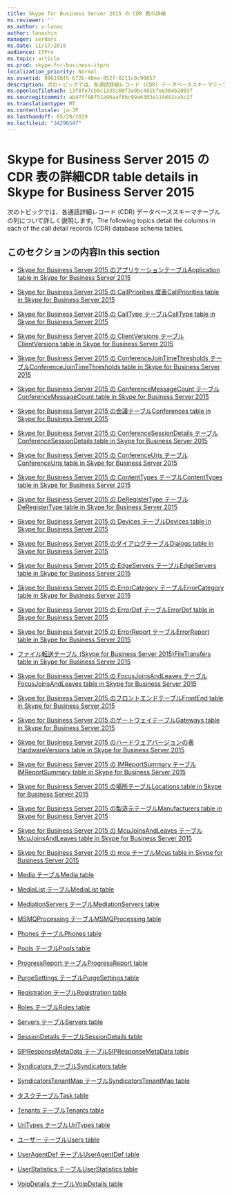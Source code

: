 ```yaml
---
title: Skype for Business Server 2015 の CDR 表の詳細
ms.reviewer: ''
ms.author: v-lanac
author: lanachin
manager: serdars
ms.date: 11/17/2018
audience: ITPro
ms.topic: article
ms.prod: skype-for-business-itpro
localization_priority: Normal
ms.assetid: 896198f5-672b-48ea-852f-0211c0c90857
description: 次のトピックでは、各通話詳細レコード (CDR) データベーススキーマテーブルの列について詳しく説明します。
ms.openlocfilehash: 13f8fe7cb9c1335160f3a9bc401bfee36eb2803f
ms.sourcegitcommit: ab47ff88f51a96aaf8bc99a6303e114d41ca5c2f
ms.translationtype: MT
ms.contentlocale: ja-JP
ms.lasthandoff: 05/20/2019
ms.locfileid: "34296547"
---
```

# <a name="cdr-table-details-in-skype-for-business-server-2015"></a><span data-ttu-id="e1fee-103">Skype for Business Server 2015 の CDR 表の詳細</span><span class="sxs-lookup"><span data-stu-id="e1fee-103">CDR table details in Skype for Business Server 2015</span></span>
 
<span data-ttu-id="e1fee-104">次のトピックでは、各通話詳細レコード (CDR) データベーススキーマテーブルの列について詳しく説明します。</span><span class="sxs-lookup"><span data-stu-id="e1fee-104">The following topics detail the columns in each of the call detail records (CDR) database schema tables.</span></span>
  
## <a name="in-this-section"></a><span data-ttu-id="e1fee-105">このセクションの内容</span><span class="sxs-lookup"><span data-stu-id="e1fee-105">In this section</span></span>

- [<span data-ttu-id="e1fee-106">Skype for Business Server 2015 のアプリケーションテーブル</span><span class="sxs-lookup"><span data-stu-id="e1fee-106">Application table in Skype for Business Server 2015</span></span>](application.md)
    
- [<span data-ttu-id="e1fee-107">Skype for Business Server 2015 の CallPriorities 度表</span><span class="sxs-lookup"><span data-stu-id="e1fee-107">CallPriorities table in Skype for Business Server 2015</span></span>](callpriorities.md)
    
- [<span data-ttu-id="e1fee-108">Skype for Business Server 2015 の CallType テーブル</span><span class="sxs-lookup"><span data-stu-id="e1fee-108">CallType table in Skype for Business Server 2015</span></span>](calltype.md)
    
- [<span data-ttu-id="e1fee-109">Skype for Business Server 2015 の ClientVersions テーブル</span><span class="sxs-lookup"><span data-stu-id="e1fee-109">ClientVersions table in Skype for Business Server 2015</span></span>](clientversions.md)
    
- [<span data-ttu-id="e1fee-110">Skype for Business Server 2015 の ConferenceJoinTimeThresholds テーブル</span><span class="sxs-lookup"><span data-stu-id="e1fee-110">ConferenceJoinTimeThresholds table in Skype for Business Server 2015</span></span>](conferencejointimethresholds.md)
    
- [<span data-ttu-id="e1fee-111">Skype for Business Server 2015 の ConferenceMessageCount テーブル</span><span class="sxs-lookup"><span data-stu-id="e1fee-111">ConferenceMessageCount table in Skype for Business Server 2015</span></span>](conferencemessagecount.md)
    
- [<span data-ttu-id="e1fee-112">Skype for Business Server 2015 の会議テーブル</span><span class="sxs-lookup"><span data-stu-id="e1fee-112">Conferences table in Skype for Business Server 2015</span></span>](conferences.md)
    
- [<span data-ttu-id="e1fee-113">Skype for Business Server 2015 の ConferenceSessionDetails テーブル</span><span class="sxs-lookup"><span data-stu-id="e1fee-113">ConferenceSessionDetails table in Skype for Business Server 2015</span></span>](conferencesessiondetails-0.md)
    
- [<span data-ttu-id="e1fee-114">Skype for Business Server 2015 の ConferenceUris テーブル</span><span class="sxs-lookup"><span data-stu-id="e1fee-114">ConferenceUris table in Skype for Business Server 2015</span></span>](conferenceuris.md)
    
- [<span data-ttu-id="e1fee-115">Skype for Business Server 2015 の ContentTypes テーブル</span><span class="sxs-lookup"><span data-stu-id="e1fee-115">ContentTypes table in Skype for Business Server 2015</span></span>](contenttypes.md)
    
- [<span data-ttu-id="e1fee-116">Skype for Business Server 2015 の DeRegisterType テーブル</span><span class="sxs-lookup"><span data-stu-id="e1fee-116">DeRegisterType table in Skype for Business Server 2015</span></span>](deregistertype.md)
    
- [<span data-ttu-id="e1fee-117">Skype for Business Server 2015 の Devices テーブル</span><span class="sxs-lookup"><span data-stu-id="e1fee-117">Devices table in Skype for Business Server 2015</span></span>](devices.md)
    
- [<span data-ttu-id="e1fee-118">Skype for Business Server 2015 のダイアログテーブル</span><span class="sxs-lookup"><span data-stu-id="e1fee-118">Dialogs table in Skype for Business Server 2015</span></span>](dialogs.md)
    
- [<span data-ttu-id="e1fee-119">Skype for Business Server 2015 の EdgeServers テーブル</span><span class="sxs-lookup"><span data-stu-id="e1fee-119">EdgeServers table in Skype for Business Server 2015</span></span>](edgeservers.md)
    
- [<span data-ttu-id="e1fee-120">Skype for Business Server 2015 の ErrorCategory テーブル</span><span class="sxs-lookup"><span data-stu-id="e1fee-120">ErrorCategory table in Skype for Business Server 2015</span></span>](errorcategory.md)
    
- [<span data-ttu-id="e1fee-121">Skype for Business Server 2015 の ErrorDef テーブル</span><span class="sxs-lookup"><span data-stu-id="e1fee-121">ErrorDef table in Skype for Business Server 2015</span></span>](errordef.md)
    
- [<span data-ttu-id="e1fee-122">Skype for Business Server 2015 の ErrorReport テーブル</span><span class="sxs-lookup"><span data-stu-id="e1fee-122">ErrorReport table in Skype for Business Server 2015</span></span>](errorreport.md)
    
- [<span data-ttu-id="e1fee-123">ファイル転送テーブル (Skype for Business Server 2015)</span><span class="sxs-lookup"><span data-stu-id="e1fee-123">FileTransfers table in Skype for Business Server 2015</span></span>](filetransfers-0.md)
    
- [<span data-ttu-id="e1fee-124">Skype for Business Server 2015 の FocusJoinsAndLeaves テーブル</span><span class="sxs-lookup"><span data-stu-id="e1fee-124">FocusJoinsAndLeaves table in Skype for Business Server 2015</span></span>](focusjoinsandleaves.md)
    
- [<span data-ttu-id="e1fee-125">Skype for Business Server 2015 のフロントエンドテーブル</span><span class="sxs-lookup"><span data-stu-id="e1fee-125">FrontEnd table in Skype for Business Server 2015</span></span>](frontend.md)
    
- [<span data-ttu-id="e1fee-126">Skype for Business Server 2015 のゲートウェイテーブル</span><span class="sxs-lookup"><span data-stu-id="e1fee-126">Gateways table in Skype for Business Server 2015</span></span>](gateways.md)
    
- [<span data-ttu-id="e1fee-127">Skype for Business Server 2015 のハードウェアバージョンの表</span><span class="sxs-lookup"><span data-stu-id="e1fee-127">HardwareVersions table in Skype for Business Server 2015</span></span>](hardwareversions.md)
    
- [<span data-ttu-id="e1fee-128">Skype for Business Server 2015 の IMReportSummary テーブル</span><span class="sxs-lookup"><span data-stu-id="e1fee-128">IMReportSummary table in Skype for Business Server 2015</span></span>](imreportsummary.md)
    
- [<span data-ttu-id="e1fee-129">Skype for Business Server 2015 の場所テーブル</span><span class="sxs-lookup"><span data-stu-id="e1fee-129">Locations table in Skype for Business Server 2015</span></span>](locations.md)
    
- [<span data-ttu-id="e1fee-130">Skype for Business Server 2015 の製造元テーブル</span><span class="sxs-lookup"><span data-stu-id="e1fee-130">Manufacturers table in Skype for Business Server 2015</span></span>](manufacturers.md)
    
- [<span data-ttu-id="e1fee-131">Skype for Business Server 2015 の McuJoinsAndLeaves テーブル</span><span class="sxs-lookup"><span data-stu-id="e1fee-131">McuJoinsAndLeaves table in Skype for Business Server 2015</span></span>](mcujoinsandleaves.md)
    
- [<span data-ttu-id="e1fee-132">Skype for Business Server 2015 の mcu テーブル</span><span class="sxs-lookup"><span data-stu-id="e1fee-132">Mcus table in Skype for Business Server 2015</span></span>](mcus.md)
    
- [<span data-ttu-id="e1fee-133">Media テーブル</span><span class="sxs-lookup"><span data-stu-id="e1fee-133">Media table</span></span>](media.md)
    
- [<span data-ttu-id="e1fee-134">MediaList テーブル</span><span class="sxs-lookup"><span data-stu-id="e1fee-134">MediaList table</span></span>](medialist.md)
    
- [<span data-ttu-id="e1fee-135">MediationServers テーブル</span><span class="sxs-lookup"><span data-stu-id="e1fee-135">MediationServers table</span></span>](mediationservers.md)
    
- [<span data-ttu-id="e1fee-136">MSMQProcessing テーブル</span><span class="sxs-lookup"><span data-stu-id="e1fee-136">MSMQProcessing table</span></span>](msmqprocessing.md)
    
- [<span data-ttu-id="e1fee-137">Phones テーブル</span><span class="sxs-lookup"><span data-stu-id="e1fee-137">Phones table</span></span>](phones.md)
    
- [<span data-ttu-id="e1fee-138">Pools テーブル</span><span class="sxs-lookup"><span data-stu-id="e1fee-138">Pools table</span></span>](pools.md)
    
- [<span data-ttu-id="e1fee-139">ProgressReport テーブル</span><span class="sxs-lookup"><span data-stu-id="e1fee-139">ProgressReport table</span></span>](progressreport.md)
    
- [<span data-ttu-id="e1fee-140">PurgeSettings テーブル</span><span class="sxs-lookup"><span data-stu-id="e1fee-140">PurgeSettings table</span></span>](purgesettings.md)
    
- [<span data-ttu-id="e1fee-141">Registration テーブル</span><span class="sxs-lookup"><span data-stu-id="e1fee-141">Registration table</span></span>](registration.md)
    
- [<span data-ttu-id="e1fee-142">Roles テーブル</span><span class="sxs-lookup"><span data-stu-id="e1fee-142">Roles table</span></span>](roles.md)
    
- [<span data-ttu-id="e1fee-143">Servers テーブル</span><span class="sxs-lookup"><span data-stu-id="e1fee-143">Servers table</span></span>](servers.md)
    
- [<span data-ttu-id="e1fee-144">SessionDetails テーブル</span><span class="sxs-lookup"><span data-stu-id="e1fee-144">SessionDetails table</span></span>](sessiondetails.md)
    
- [<span data-ttu-id="e1fee-145">SIPResponseMetaData テーブル</span><span class="sxs-lookup"><span data-stu-id="e1fee-145">SIPResponseMetaData table</span></span>](sipresponsemetadata.md)
    
- [<span data-ttu-id="e1fee-146">Syndicators テーブル</span><span class="sxs-lookup"><span data-stu-id="e1fee-146">Syndicators table</span></span>](syndicators.md)
    
- [<span data-ttu-id="e1fee-147">SyndicatorsTenantMap テーブル</span><span class="sxs-lookup"><span data-stu-id="e1fee-147">SyndicatorsTenantMap table</span></span>](syndicatorstenantmap.md)
    
- [<span data-ttu-id="e1fee-148">タスクテーブル</span><span class="sxs-lookup"><span data-stu-id="e1fee-148">Task table</span></span>](task.md)
    
- [<span data-ttu-id="e1fee-149">Tenants テーブル</span><span class="sxs-lookup"><span data-stu-id="e1fee-149">Tenants table</span></span>](tenants.md)
    
- [<span data-ttu-id="e1fee-150">UriTypes テーブル</span><span class="sxs-lookup"><span data-stu-id="e1fee-150">UriTypes table</span></span>](uritypes.md)
    
- [<span data-ttu-id="e1fee-151">ユーザー テーブル</span><span class="sxs-lookup"><span data-stu-id="e1fee-151">Users table</span></span>](users.md)
    
- [<span data-ttu-id="e1fee-152">UserAgentDef テーブル</span><span class="sxs-lookup"><span data-stu-id="e1fee-152">UserAgentDef table</span></span>](useragentdef.md)
    
- [<span data-ttu-id="e1fee-153">UserStatistics テーブル</span><span class="sxs-lookup"><span data-stu-id="e1fee-153">UserStatistics table</span></span>](userstatistics.md)
    
- [<span data-ttu-id="e1fee-154">VoipDetails テーブル</span><span class="sxs-lookup"><span data-stu-id="e1fee-154">VoipDetails table</span></span>](voipdetails-0.md)
    

